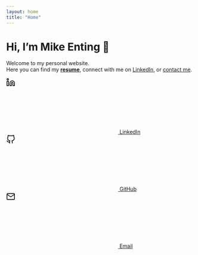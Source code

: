 ```yaml
---
layout: home
title: "Home"
---
```


# Hi, I’m Mike Enting 👋

Welcome to my personal website.  
Here you can find my **[resume](resume)**, connect with me on [LinkedIn](https://www.linkedin.com/in/mikeenting/), or [contact me](contact).

<div class="flex flex-col sm:flex-row items-center justify-center sm:space-x-4 space-y-4 sm:space-y-0 w-full mt-8 sm:mt-4">

  <div class="w-full sm:w-auto">
    <a href="https://www.linkedin.com/in/mikeenting/" class="inline-flex items-center justify-center w-full sm:w-auto bg-gray-50/75 hover:bg-gray-100/75 hover:text-gray-500 dark:bg-gray-900/75 dark:hover:bg-gray-800/75 dark:border-gray-700 dark:text-primary-500 dark:hover:text-primary-400 backdrop-filter backdrop-blur-sm saturate-200 text-gray-400 font-medium border-2 border-gray-200/50 rounded-lg cursor-pointer px-8 py-2">
      <svg xmlns="http://www.w3.org/2000/svg" fill="none" stroke="currentColor" stroke-width="2" stroke-linecap="round" stroke-linejoin="round" class="mr-2 w-5 h-5"><path d="M16 8a6 6 0 0 1 6 6v7h-4v-7a2 2 0 0 0-2-2a2 2 0 0 0-2 2v7h-4v-7a6 6 0 0 1 6-6M2 9h4v12H2z"/><circle cx="4" cy="4" r="2"/></svg>
      <span>LinkedIn</span>
    </a>
  </div>

  <div class="w-full sm:w-auto">
    <a href="https://github.com/mikeenting" class="inline-flex items-center justify-center w-full sm:w-auto bg-gray-50/75 hover:bg-gray-100/75 hover:text-gray-500 dark:bg-gray-900/75 dark:hover:bg-gray-800/75 dark:border-gray-700 dark:text-primary-500 dark:hover:text-primary-400 backdrop-filter backdrop-blur-sm saturate-200 text-gray-400 font-medium border-2 border-gray-200/50 rounded-lg cursor-pointer px-8 py-2">
      <svg xmlns="http://www.w3.org/2000/svg" fill="none" stroke="currentColor" stroke-width="2" stroke-linecap="round" stroke-linejoin="round" class="mr-2 w-5 h-5"><path d="M9 19c-5 1.5-5-2.5-7-3m14 6v-3.87a3.37 3.37 0 0 0-.94-2.61c3.14-.35 6.44-1.54 6.44-7A5.44 5.44 0 0 0 20 4.77A5.07 5.07 0 0 0 19.91 1S18.73.65 16 2.48a13.4 13.4 0 0 0-7 0C6.27.65 5.09 1 5.09 1A5.07 5.07 0 0 0 5 4.77a5.44 5.44 0 0 0-1.5 3.78c0 5.42 3.3 6.61 6.44 7A3.37 3.37 0 0 0 9 18.13V22"/></svg>
      <span>GitHub</span>
    </a>
  </div>

  <div class="w-full sm:w-auto">
    <a href="mailto:work@mikeenting.me" class="inline-flex items-center justify-center w-full sm:w-auto bg-gray-50/75 hover:bg-gray-100/75 hover:text-gray-500 dark:bg-gray-900/75 dark:hover:bg-gray-800/75 dark:border-gray-700 dark:text-primary-500 dark:hover:text-primary-400 backdrop-filter backdrop-blur-sm saturate-200 text-gray-400 font-medium border-2 border-gray-200/50 rounded-lg cursor-pointer px-8 py-2">
      <svg xmlns="http://www.w3.org/2000/svg" fill="none" stroke="currentColor" stroke-width="2" stroke-linecap="round" stroke-linejoin="round" class="mr-2 w-5 h-5"><path d="M4 4h16c1.1 0 2 .9 2 2v12c0 1.1-.9 2-2 2H4c-1.1 0-2-.9-2-2V6c0-1.1.9-2 2-2"/><path d="M22 6l-10 7L2 6"/></svg>
      <span>Email</span>
    </a>
  </div>

</div>

